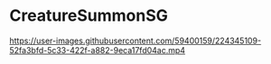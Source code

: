 # CreatureSummonSG

https://user-images.githubusercontent.com/59400159/224345109-52fa3bfd-5c33-422f-a882-9eca17fd04ac.mp4
